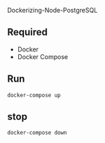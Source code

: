 Dockerizing-Node-PostgreSQL
## Required

- Docker
- Docker Compose

## Run

`docker-compose up`

## stop

`docker-compose down`
